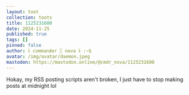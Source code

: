 ```yaml
---
layout: toot
collection: toots
title: 1125231600
date: 2024-11-25
published: true
tags: []
pinned: false
author: ⸸ commander ░ nova ⸸ :~$
avatar: /img/avatar/daemon.jpeg
mastodon: https://mastodon.online/@cmdr_nova/1125231600
---
```


Hokay, my RSS posting scripts aren't broken, I just have to stop making posts at midnight lol
